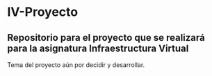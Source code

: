 # IV-Proyecto

## Repositorio para el proyecto que se realizará para la asignatura Infraestructura Virtual

Tema del proyecto aún por decidir y desarrollar.
